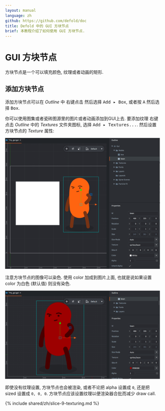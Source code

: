 ```yaml
---
layout: manual
language: zh
github: https://github.com/defold/doc
title: Defold 中的 GUI 方块节点
brief: 本教程介绍了如何使用 GUI 方块节点.
---
```


# GUI 方块节点

方块节点是一个可以填充颜色, 纹理或者动画的矩形.

## 添加方块节点

添加方块节点可以在 *Outline* 中 <kbd>右键点击</kbd> 然后选择 <kbd>Add ▸ Box</kbd>, 或者按 <kbd>A</kbd> 然后选择 <kbd>Box</kbd>.

你可以使用图集或者瓷砖图源里的图片或者动画添加到GUI上去. 要添加纹理 <kbd>右键点击</kbd>  *Outline* 中的 *Textures* 文件夹图标, 选择 <kbd>Add ▸ Textures...</kbd>. 然后设置方块节点的 *Texture* 属性:

![纹理](/manuals/images/gui-box/create.png)

注意方块节点的图像可以染色. 使用 color 加成到图片上面, 也就是说如果设置 color 为白色 (默认值) 则没有染色.

![染色纹理](/manuals/images/gui-box/tinted.png)

即使没有纹理设置, 方块节点也会被渲染, 或者不论把 alpha 设置成 `0`, 还是把 sized 设置成 `0, 0, 0`. 方块节点应该设置纹理以便渲染器合批而减少 draw call.

{% include shared/zh/slice-9-texturing.md %}